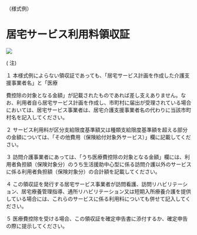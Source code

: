 （様式例）

# 居宅サービス利用料領収証

![](https://www.nta.go.jp/tmp/d399a007-bf2a-4ad6-9d76-4d9d08e4b835/images/f4306a65967470d2530be585ccb87a10712baca5b4da60ad9c6fc9c8fa888a95.jpg)

( 注)

１ 本様式例によらない領収証であっても、「居宅サービス計画を作成した介護支援事業者名」と「医療

費控除の対象となる金額」が記載されたものであれば差し支えありません。なお、利用者自ら居宅サービス計画を作成し、市町村に届出が受理されている場合においては、居宅サービス事業者は、居宅介護支援事業者名の代わりに当該市町村名を記入してください。

２ サービス利用料が区分支給限度基準額又は種類支給限度基準額を超える部分の金額については、「その他費用（保険給付対象外サービス）」欄に記載してください。

３ 訪問介護事業者にあっては、「うち医療費控除の対象となる金額」欄には、利用者負担額（保険対象分）のうち生活援助中心型に係る訪問介護以外のサービスに係る利用者負担額（保険対象分）の合計額を記載してください。

４ この領収証を発行する居宅サービス事業者が訪問看護、訪問リハビリテーション、居宅療養管理指導、通所リハビリテーション又は短期入所療養介護を提供している場合には、これらのサービスに係る利用料についても併せて記入してください。

５ 医療費控除を受ける場合、この領収証を確定申告書に添付するか、確定申告の際に提示してください。
